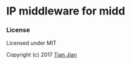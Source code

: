 # IP middleware for midd

### License

Licensed under MIT

Copyright (c) 2017 [Tian Jian](https://github.com/tianjianchn)

